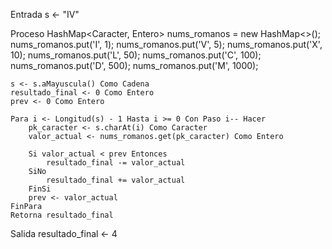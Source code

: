 Entrada
	s <- "IV"

Proceso
	HashMap<Caracter, Entero> nums_romanos = new HashMap<>();
	nums_romanos.put('I', 1);
	nums_romanos.put('V', 5);
	nums_romanos.put('X', 10);
	nums_romanos.put('L', 50);
	nums_romanos.put('C', 100);
	nums_romanos.put('D', 500);
	nums_romanos.put('M', 1000);
	
	s <- s.aMayuscula() Como Cadena
	resultado_final <- 0 Como Entero
	prev <- 0 Como Entero
	
	Para i <- Longitud(s) - 1 Hasta i >= 0 Con Paso i-- Hacer
		pk_caracter <- s.charAt(i) Como Caracter
		valor_actual <- nums_romanos.get(pk_caracter) Como Entero
		
		Si valor_actual < prev Entonces
			resultado_final -= valor_actual
		SiNo
			resultado_final += valor_actual
		FinSi
		prev <- valor_actual
	FinPara
	Retorna resultado_final
	
Salida
	resultado_final <- 4